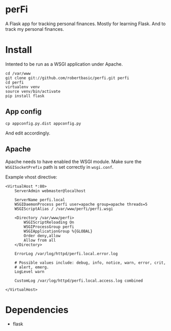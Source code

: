 perFi
=====

A Flask app for tracking personal finances. Mostly for learning Flask.
And to track my personal finances.

Install
=======

Intented to be run as a WSGI application under Apache.

    cd /var/www
    git clone git://github.com/robertbasic/perfi.git perfi
    cd perfi
    virtualenv venv
    source venv/bin/activate
    pip install flask

App config
----------

    cp appconfig.py.dist appconfig.py

And edit accordingly.

Apache
------

Apache needs to have enabled the WSGI module. Make sure the
`WSGISocketPrefix` path is set correctly in `wsgi.conf`.

Example vhost directive:

    <VirtualHost *:80>
        ServerAdmin webmaster@localhost

        ServerName perfi.local
        WSGIDaemonProcess perfi user=apache group=apache threads=5
        WSGIScriptAlias / /var/www/perfi/perfi.wsgi

        <Directory /var/www/perfi>
            WSGIScriptReloading On
            WSGIProcessGroup perfi
            WSGIApplicationGroup %{GLOBAL}
            Order deny,allow
            Allow from all
        </Directory>

        ErrorLog /var/log/httpd/perfi.local.error.log

        # Possible values include: debug, info, notice, warn, error, crit,
        # alert, emerg.
        LogLevel warn

        CustomLog /var/log/httpd/perfi.local.access.log combined

    </VirtualHost>

Dependencies
============

 * flask
